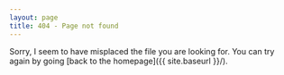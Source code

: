 ```yaml
---
layout: page
title: 404 - Page not found
---
```


Sorry, I seem to have misplaced the file you are looking for. You can try again by going [back to the homepage]({{ site.baseurl }}/).

